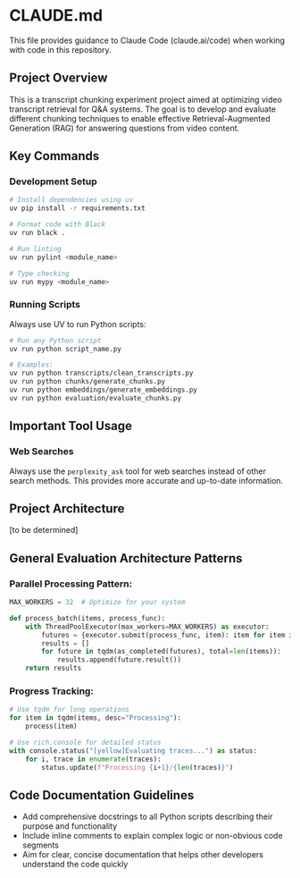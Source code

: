 # CLAUDE.md

This file provides guidance to Claude Code (claude.ai/code) when working with code in this repository.

## Project Overview

This is a transcript chunking experiment project aimed at optimizing video transcript retrieval for Q&A systems. The goal is to develop and evaluate different chunking techniques to enable effective Retrieval-Augmented Generation (RAG) for answering questions from video content.

## Key Commands

### Development Setup

```bash
# Install dependencies using uv
uv pip install -r requirements.txt

# Format code with Black
uv run black .

# Run linting
uv run pylint <module_name>

# Type checking
uv run mypy <module_name>
```

### Running Scripts

Always use UV to run Python scripts:
```bash
# Run any Python script
uv run python script_name.py

# Examples:
uv run python transcripts/clean_transcripts.py
uv run python chunks/generate_chunks.py
uv run python embeddings/generate_embeddings.py
uv run python evaluation/evaluate_chunks.py
```

## Important Tool Usage

### Web Searches

Always use the `perplexity_ask` tool for web searches instead of other search methods. This provides more accurate and up-to-date information.

## Project Architecture

[to be determined]

## General Evaluation Architecture Patterns

### Parallel Processing Pattern:

```python
MAX_WORKERS = 32  # Optimize for your system

def process_batch(items, process_func):
    with ThreadPoolExecutor(max_workers=MAX_WORKERS) as executor:
        futures = {executor.submit(process_func, item): item for item in items}
        results = []
        for future in tqdm(as_completed(futures), total=len(items)):
            results.append(future.result())
    return results
```

### Progress Tracking:

```python
# Use tqdm for long operations
for item in tqdm(items, desc="Processing"):
    process(item)

# Use rich.console for detailed status
with console.status("[yellow]Evaluating traces...") as status:
    for i, trace in enumerate(traces):
        status.update(f"Processing {i+1}/{len(traces)}")
```

## Code Documentation Guidelines

- Add comprehensive docstrings to all Python scripts describing their purpose and functionality
- Include inline comments to explain complex logic or non-obvious code segments
- Aim for clear, concise documentation that helps other developers understand the code quickly